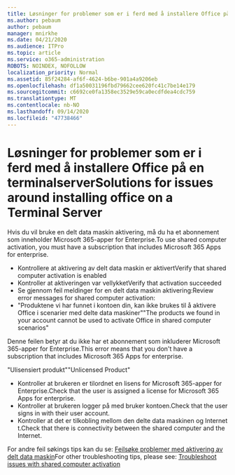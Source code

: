 ```yaml
---
title: Løsninger for problemer som er i ferd med å installere Office på en terminalserver
ms.author: pebaum
author: pebaum
manager: mnirkhe
ms.date: 04/21/2020
ms.audience: ITPro
ms.topic: article
ms.service: o365-administration
ROBOTS: NOINDEX, NOFOLLOW
localization_priority: Normal
ms.assetid: 85f24284-af6f-4624-b6be-901a4a9206eb
ms.openlocfilehash: df1a50031196fbd79662cee620fc41c7be14e179
ms.sourcegitcommit: c6692ce0fa1358ec3529e59ca0ecdfdea4cdc759
ms.translationtype: MT
ms.contentlocale: nb-NO
ms.lasthandoff: 09/14/2020
ms.locfileid: "47738466"
---
```

# <a name="solutions-for-issues-around-installing-office-on-a-terminal-server"></a><span data-ttu-id="b3e9d-102">Løsninger for problemer som er i ferd med å installere Office på en terminalserver</span><span class="sxs-lookup"><span data-stu-id="b3e9d-102">Solutions for issues around installing office on a Terminal Server</span></span>

<span data-ttu-id="b3e9d-103">Hvis du vil bruke en delt data maskin aktivering, må du ha et abonnement som inneholder Microsoft 365-apper for Enterprise.</span><span class="sxs-lookup"><span data-stu-id="b3e9d-103">To use shared computer activation, you must have a subscription that includes Microsoft 365 Apps for enterprise.</span></span>
  
- <span data-ttu-id="b3e9d-104">Kontrollere at aktivering av delt data maskin er aktivert</span><span class="sxs-lookup"><span data-stu-id="b3e9d-104">Verify that shared computer activation is enabled</span></span>
- <span data-ttu-id="b3e9d-105">Kontroller at aktiveringen var vellykket</span><span class="sxs-lookup"><span data-stu-id="b3e9d-105">Verify that activation succeeded</span></span>
- <span data-ttu-id="b3e9d-106">Se gjennom feil meldinger for en delt data maskin aktivering:</span><span class="sxs-lookup"><span data-stu-id="b3e9d-106">Review error messages for shared computer activation:</span></span>
- <span data-ttu-id="b3e9d-107">"Produktene vi har funnet i kontoen din, kan ikke brukes til å aktivere Office i scenarier med delte data maskiner"</span><span class="sxs-lookup"><span data-stu-id="b3e9d-107">"The products we found in your account cannot be used to activate Office in shared computer scenarios"</span></span>
  
<span data-ttu-id="b3e9d-108">Denne feilen betyr at du ikke har et abonnement som inkluderer Microsoft 365-apper for Enterprise.</span><span class="sxs-lookup"><span data-stu-id="b3e9d-108">This error means that you don't have a subscription that includes Microsoft 365 Apps for enterprise.</span></span>

<span data-ttu-id="b3e9d-109">"Ulisensiert produkt"</span><span class="sxs-lookup"><span data-stu-id="b3e9d-109">"Unlicensed Product"</span></span>

- <span data-ttu-id="b3e9d-110">Kontroller at brukeren er tilordnet en lisens for Microsoft 365-apper for Enterprise.</span><span class="sxs-lookup"><span data-stu-id="b3e9d-110">Check that the user is assigned a license for Microsoft 365 Apps for enterprise.</span></span>
- <span data-ttu-id="b3e9d-111">Kontroller at brukeren logger på med bruker kontoen.</span><span class="sxs-lookup"><span data-stu-id="b3e9d-111">Check that the user signs in with their user account.</span></span>
- <span data-ttu-id="b3e9d-112">Kontroller at det er tilkobling mellom den delte data maskinen og Internet t.</span><span class="sxs-lookup"><span data-stu-id="b3e9d-112">Check that there is connectivity between the shared computer and the Internet.</span></span>

<span data-ttu-id="b3e9d-113">For andre feil søkings tips kan du se: [Feilsøke problemer med aktivering av delt data maskin](https://docs.microsoft.com/DeployOffice/troubleshoot-shared-computer-activation)</span><span class="sxs-lookup"><span data-stu-id="b3e9d-113">For other troubleshooting tips, please see: [Troubleshoot issues with shared computer activation](https://docs.microsoft.com/DeployOffice/troubleshoot-shared-computer-activation)</span></span>